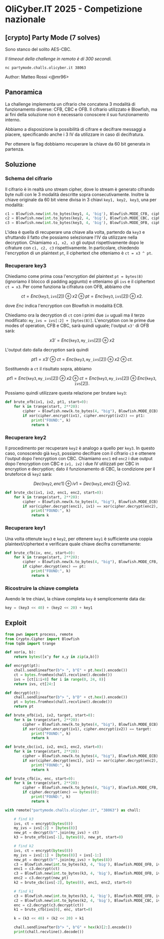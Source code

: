 # OliCyber.IT 2025 - Competizione nazionale

## [crypto] Party Mode (7 solves)

Sono stanco del solito AES-CBC.

_Il timeout della challenge in remoto è di 300 secondi._

`nc partymode.challs.olicyber.it 38063`

Author: Matteo Rossi <@mr96>

## Panoramica

La challenge implementa un cifrario che concatena 3 modalità di funzionamento diverse: CFB, CBC e OFB. Il cifrario utilizzato è Blowfish, ma ai fini della soluzione non è necessario conoscere il suo funzionamento interno.

Abbiamo a disposizione la possibilità di cifrare e decifrare messaggi a piacere, specificando anche i 3 IV da utilizzare in caso di decifratura.

Per ottenere la flag dobbiamo recuperare la chiave da 60 bit generata in partenza.

## Soluzione

### Schema del cifrario

Il cifrario è in realtà uno stream cipher, dove lo stream è generato cifrando byte nulli con le 3 modalità descritte sopra consecutivamente. Inoltre la chiave originale da 60 bit viene divisa in 3 chiavi `key1, key2, key3`, una per modalità:

```python
c1 = Blowfish.new(int.to_bytes(key1, 4, 'big'), Blowfish.MODE_CFB, ciphertext[:8])
c2 = Blowfish.new(int.to_bytes(key2, 4, 'big'), Blowfish.MODE_CBC, ciphertext[8:16])
c3 = Blowfish.new(int.to_bytes(key3, 4, 'big'), Blowfish.MODE_OFB, ciphertext[16:24])
```

L'idea è quella di recuperare una chiave alla volta, partendo da `key3` e sfruttando il fatto che possiamo selezionare l'IV da utilizzare nella decryption. Chiamiamo `x1, x2, x3` gli output rispettivamente dopo le cifrature con `c1, c2, c3` rispettivamente. In particolare, chiedendo l'encryption di un plaintext `pt`, il ciphertext che otteniamo è `ct = x3 ^ pt`.

### Recuperare key3

Chiediamo come prima cosa l'encryption del plaintext `pt = bytes(8)` (ignoriamo il blocco di padding aggiunto) e otteniamo gli `ivs` e il ciphertext `ct = x3`. Per come funziona la cifratura con OFB, abbiamo che

$$
ct = Enc(\texttt{key3}, \texttt{ivs}[2]) \oplus x2 \oplus pt = Enc(\texttt{key3}, \texttt{ivs}[2]) \oplus x2.
$$

dove $Enc$ indica l'encryption con Blowfish in modalità ECB.

Chiediamo ora la decryption di `ct` con i primi due `iv` uguali ma il terzo modificato: `my_ivs = ivs[:2] + [bytes(8)]`. L'encryption con le prime due modes of operation, CFB e CBC, sarà quindi uguale; l'output `x3'` di OFB sarà:

$$
x3' = Enc(\texttt{key3}, \texttt{my\_ivs}[2]) \oplus x2
$$

L'output dato dalla decryption sarà quindi

$$
pt1 = x3' \oplus ct =  Enc(\texttt{key3}, \texttt{my\_ivs}[2]) \oplus x2 \oplus ct.
$$

Sostituendo a `ct` il risultato sopra, abbiamo

$$
pt1 = Enc(\texttt{key3}, \texttt{my\_ivs}[2]) \oplus x2 \oplus ct = Enc(\texttt{key3}, \texttt{my\_ivs}[2]) \oplus Enc(\texttt{key3}, \texttt{ivs}[2]).
$$

Possiamo quindi utilizzare questa relazione per brutare `key3`:

```python
def brute_ofb(iv1, iv2, pt1, start=0):
    for k in trange(start, 2**20):
        cipher = Blowfish.new(k.to_bytes(4, "big"), Blowfish.MODE_ECB)
        if xor(cipher.encrypt(iv1), cipher.encrypt(iv2)) == pt1:
            print("FOUND:", k)
            return k
```

### Recuperare key2

Il procedimento per recuperare `key2` è analogo a quello per `key3`. In questo caso, conoscendo già `key3`, possiamo decifrare con il cifrario `c3` e ottenere l'output dopo l'encryption con CBC. Chiamiamo `enc1` ed `enc2` i due output dopo l'encryption con CBC e `iv1, iv2` i due IV utilizzati per CBC in encryption e decryption; dato il funzionamento di CBC, la condizione per il bruteforce di `key2` sarà:

$$
Dec(\texttt{key2}, enc1) \oplus iv1 = Dec(\texttt{key2}, enc2) \oplus iv2.
$$

```python
def brute_cbc(iv1, iv2, enc1, enc2, start=0):
    for k in trange(start, 2**20):
        cipher = Blowfish.new(k.to_bytes(4, "big"), Blowfish.MODE_ECB)
        if xor(cipher.decrypt(enc1), iv1) == xor(cipher.decrypt(enc2), iv2):
            print("FOUND:", k)
            return k
```

### Recuperare key1

Una volta ottenute `key3` e `key2`, per ottenere `key1` è sufficiente una coppia plaintext/ciphertext e verificare quale chiave decifra correttamente:

```python
def brute_cfb(iv, enc, start=0):
    for k in trange(start, 2**20):
        cipher = Blowfish.new(k.to_bytes(4, "big"), Blowfish.MODE_CFB, iv)
        if cipher.decrypt(enc) == pt:
            print("FOUND:", k)
            return k
```

### Ricostruire la chiave completa

Avendo le tre chiavi, la chiave completa `key` è semplicemente data da:

```python
key = (key3 << 40) + (key2 << 20) + key1
```

## Exploit

```python
from pwn import process, remote
from Crypto.Cipher import Blowfish
from tqdm import trange

def xor(a, b):
    return bytes([x^y for x,y in zip(a,b)])

def encrypt(pt):
    chall.sendlineafter(b"> ", b"E" + pt.hex().encode())
    ct = bytes.fromhex(chall.recvline().decode())
    ivs = [ct[i:i+8] for i in range(0, 24, 8)]
    return ivs, ct[24:]

def decrypt(ct):
    chall.sendlineafter(b"> ", b"D" + ct.hex().encode())
    pt = bytes.fromhex(chall.recvline().decode())
    return pt

def brute_ofb(iv1, iv2, target, start=0):
    for k in trange(start, 2**20):
        cipher = Blowfish.new(k.to_bytes(4, "big"), Blowfish.MODE_ECB)
        if xor(cipher.encrypt(iv1), cipher.encrypt(iv2)) == target:
            print("FOUND:", k)
            return k

def brute_cbc(iv1, iv2, enc1, enc2, start=0):
    for k in trange(start, 2**20):
        cipher = Blowfish.new(k.to_bytes(4, "big"), Blowfish.MODE_ECB)
        if xor(cipher.decrypt(enc1), iv1) == xor(cipher.decrypt(enc2), iv2):
            print("FOUND:", k)
            return k

def brute_cfb(iv, enc, start=0):
    for k in trange(start, 2**20):
        cipher = Blowfish.new(k.to_bytes(4, "big"), Blowfish.MODE_CFB, iv)
        if cipher.decrypt(enc) == bytes(8):
            print("FOUND:", k)
            return k

with remote("partymode.challs.olicyber.it", "38063") as chall:

    # find k3
    ivs, ct = encrypt(bytes(8))
    my_ivs = ivs[:2] + [bytes(8)]
    new_pt = decrypt(b"".join(my_ivs) + ct)
    k3 = brute_ofb(ivs[-1], bytes(8), new_pt, start=0)

    # find k2
    ivs, ct = encrypt(bytes(8))
    my_ivs = ivs[:1] + [bytes(8)] + ivs[-1:]
    new_pt = decrypt(b"".join(my_ivs) + bytes(8))
    c3 = Blowfish.new(int.to_bytes(k3, 4, 'big'), Blowfish.MODE_OFB, ivs[2])
    enc1 = c3.decrypt(ct)
    c3 = Blowfish.new(int.to_bytes(k3, 4, 'big'), Blowfish.MODE_OFB, ivs[2])
    enc2 = c3.decrypt(new_pt)
    k2 = brute_cbc(ivs[-2], bytes(8), enc1, enc2, start=0)

    # find k1
    c3 = Blowfish.new(int.to_bytes(k3, 4, 'big'), Blowfish.MODE_OFB, ivs[2])
    c2 = Blowfish.new(int.to_bytes(k2, 4, 'big'), Blowfish.MODE_CBC, ivs[1])
    enc = c2.decrypt(c3.decrypt(ct))
    k1 = brute_cfb(ivs[0], enc, start=0)

    k = (k3 << 40) + (k2 << 20) + k1

    chall.sendlineafter(b"> ", b"G" + hex(k)[2:].encode())
    print(chall.recvline().decode())
```
